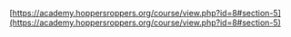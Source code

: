 [https://academy.hoppersroppers.org/course/view.php?id=8#section-5](https://academy.hoppersroppers.org/course/view.php?id=8#section-5)
